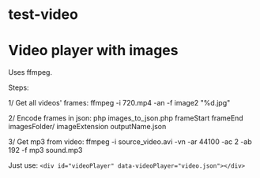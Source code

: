 # test-video

# Video player with images

Uses ffmpeg.

Steps:

1/ Get all videos' frames: ffmpeg -i 720.mp4 -an -f image2 "%d.jpg"

2/ Encode frames in json: php images_to_json.php frameStart frameEnd imagesFolder/ imageExtension outputName.json

3/ Get mp3 from video: ffmpeg -i source_video.avi -vn -ar 44100 -ac 2 -ab 192 -f mp3 sound.mp3

Just use: `<div id="videoPlayer" data-videoPlayer="video.json"></div>`
